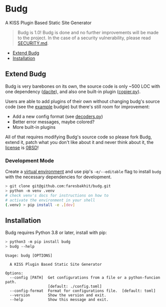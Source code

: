 # Budg

A KISS Plugin Based Static Site Generator

> Budg is 1.0! Budg is done and no further improvements will be made to the project. In the case of a security vulnerability, please read [SECURITY.md](/SECURITY.md).

- [Extend Budg](#extend-budg)
- [Installation](#installation)

## Extend Budg

Budg is very barebones on its own, the source code is only ~500 LOC with one dependency ([dacite](https://github.com/konradhalas/dacite)), and also one built-in plugin ([copier.py](/budg/plugins/copier.py)).

Users are able to add plugins of their own without changing budg's source code (see the [example](/example/) budgie) but there's still room for improvement:

- Add a new config format (see [decoders.py](/budg/decoders.py))
- Better error messages, maybe colored?
- More built-in plugins

All of that requires modifying Budg's source code so please fork Budg, extend it, patch what you don't like about it and never think about it, the [license](/LICENSE) is [0BSD](https://choosealicense.com/licenses/0bsd/)!

### Development Mode

Create a [virtual environment](https://docs.python.org/3/glossary.html#term-virtual-environment) and use pip's `-e/--editable` flag to install `budg` with the necessary dependencies for development.

```sh
> git clone git@github.com:faresbakhit/budg.git
> python -m venv .venv
# check venv's docs for instructions on how to
# activate the environment in your shell
(.venv) > pip install -e .[dev]
```

## Installation

Budg requires Python 3.8 or later, install with pip:

```sh
> python3 -m pip install budg
> budg --help
```

```text
Usage: budg [OPTIONS]

  A KISS Plugin Based Static Site Generator

Options:
  --config [PATH]  Get configurations from a file or a python-funcion path.
                   [default: ./config.toml]
  --config-format  Format for configurations file.  [default: toml]
  --version        Show the version and exit.
  --help           Show this message and exit.
```
